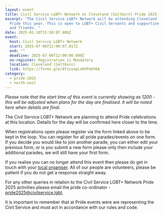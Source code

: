 ```yaml
---
layout: event
title: Civil Service LGBT+ Network at Cleveland (Saltburn) Pride 2025 - Social
excerpt: "The Civil Service LGBT+ Network will be attending Cleveland (Saltburn)
  Pride this year. This is open to LGBT+ Civil Servants and supportive family
  and friends. "
date: 2025-02-10T15:58:07.806Z
event:
  host: Civil Service LGBT+ Network
  start: 2025-07-06T12:00:07.817Z
  end: ""
  deadline: 2025-07-06T12:00:00.000Z
  no-register: Registration is Mandatory
  location: Cleveland (Saltburn)
  link: https://forms.gle/8fzxiepLxRVPo6Y6A
category:
  - pride-2025
  - north-east
---
```

*P﻿lease note that the start time of this event is currently showing as 1200 - this will be adjusted when plans for the day are finalised. It will be noted here when details are final.*

The Civil Service LGBT+ Network are planning to attend Pride celebrations at this location. Details for the day will be confirmed here closer to the time. 

When registrations open please register via the form linked above to be kept in the loop. You can register for all pride parades/events on one form. If you decide you would like to join another parade, you can either edit your previous form, or is you submit a new form please only then include your additional parades, we will still have your first form.

I﻿f you realise you can no longer attend this event then please do get in touch with your [local organiser](https://www.civilservice.lgbt/team/). All of our people are volunteers, please be patient if you do not get a response straight away. 

F﻿or any other queries in relation to the Civil Service LGBT+ Network Pride 2025 activities please email the pride co-ordinator - [pride2025@civilservice.lgbt](mailto:pride2025@civilservice.lgbt).

I﻿t is important to remember that at Pride events were are representing the Civil Service and must act in accordance with our rules and code.